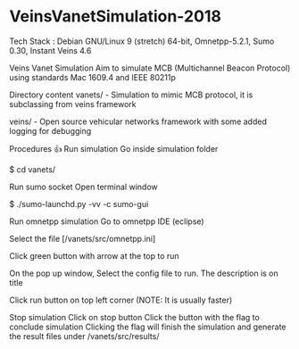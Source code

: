 # VeinsVanetSimulation-2018
Tech Stack :
Debian GNU/Linux 9 (stretch) 64-bit, Omnetpp-5.2.1,  Sumo 0.30, Instant Veins 4.6

Veins Vanet Simulation
Aim to simulate MCB (Multichannel Beacon Protocol) using standards Mac 1609.4 and IEEE 80211p

Directory content
vanets/ - Simulation to mimic MCB protocol, it is subclassing from veins framework

veins/ - Open source vehicular networks framework with some added logging for debugging



Procedures 👍
Run simulation
Go inside simulation folder

$ cd vanets/

Run sumo socket
Open terminal window

$ ./sumo-launchd.py -vv -c sumo-gui

Run omnetpp simulation
Go to omnetpp IDE (eclipse)

Select the file [/vanets/src/omnetpp.ini]

Click green button with arrow at the top to run

On the pop up window, Select the config file to run. The description is on title

Click run button on top left corner (NOTE: It is usually faster)

Stop simulation
Click on stop button
Click the button with the flag to conclude simulation
Clicking the flag will finish the simulation and generate the result files under
/vanets/src/results/

